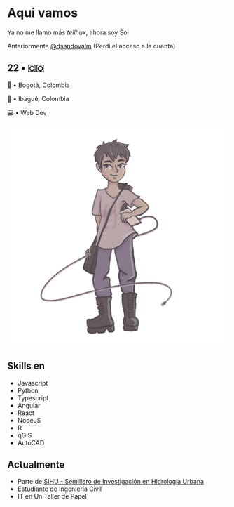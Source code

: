 # Aqui vamos

Ya no me llamo más *teilhux*, ahora soy Sol

Anteriormente [@dsandovalm](https://github.com/dsandovalm/dsandovalm) (Perdí el acceso a la cuenta)

## 22 • 🇨🇴 

📌 • Bogotá, Colombia

📌 • Ibagué, Colombia

💻 • Web Dev

![Soy yo!](https://github.com/dsandovalm/dsandovalm/blob/main/avatar_git.png)

## Skills en

- Javascript
- Python
- Typescript
- Angular
- React
- NodeJS
- R
- qGIS
- AutoCAD

## Actualmente

- Parte de [SIHU - Semillero de Investigación en Hidrología Urbana](http://gireh.unal.edu.co/sihu) 
- Estudiante de Ingeniería Civil
- IT en Un Taller de Papel

<!--
**teilhux/teilhux** is a ✨ _special_ ✨ repository because its `README.md` (this file) appears on your GitHub profile.

Here are some ideas to get you started:

- 🔭 I’m currently working on ...
- 🌱 I’m currently learning ...
- 👯 I’m looking to collaborate on ...
- 🤔 I’m looking for help with ...
- 💬 Ask me about ...
- 📫 How to reach me: ...
- 😄 Pronouns: ...
- ⚡ Fun fact: ...
-->
